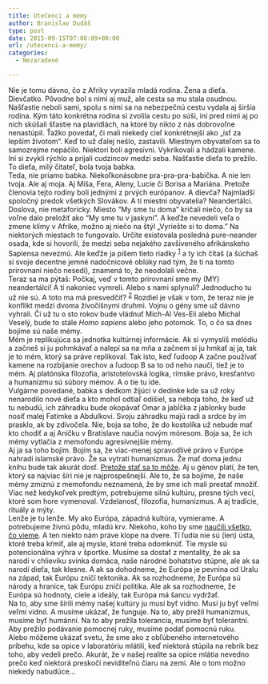 ```yaml
---
title: Utečenci a mémy
author: Branislav Dudáš
type: post
date: 2015-09-15T07:08:09+00:00
url: /utecenci-a-memy/
categories:
  - Nezaradené

---
```

<div>
  Nie je tomu dávno, čo z Afriky vyrazila mladá rodina. Žena a dieťa. Dievčatko. Pôvodne bol s nimi aj muž, ale cesta sa mu stala osudnou. Našťastie neboli sami, spolu s nimi sa na nebezpečnú cestu vydala aj širšia rodina.<!--more--> Kým táto konkrétna rodina si zvolila cestu po súši, iní pred nimi aj po nich skúšali šťastie na plavidlách, na ktoré by nikto z nás dobrovoľne nenastúpil. Ťažko povedať, či mali niekedy cieľ konkrétnejší ako &#8222;ísť za lepším životom&#8220;. Keď to už ďalej nešlo, zastavili. Miestnym obyvateľom sa to samozrejme nepáčilo. Niektorí boli agresívni. Vykrikovali a hádzali kamene. Iní si zvykli rýchlo a prijali cudzincov medzi seba. Našťastie dieťa to prežilo. To dieťa, milý čitateľ, bola tvoja babka.
</div>

<div>
</div>

<div>
  Teda, nie priamo babka. Niekoľkonásobne pra-pra-pra-babička. A nie len tvoja. Ale aj moja. Aj Miša, Fera, Aleny, Lucie či Borisa a Mariána. Pretože členovia tejto rodiny boli jednými z prvých európanov. A dievča? Najmladší spoločný predok všetkých Slovákov. A tí miestni obyvatelia? Neandertálci. Doslova, nie metaforicky. Miesto “My sme tu doma” kričali niečo, čo by sa voľne dalo preložiť ako “My sme tu v jaskyni”. A keďže nevedeli veľa o zmene klímy v Afrike, možno aj niečo na štýl &#8222;Vyriešte si to doma.” Na niektorých miestach to fungovalo. Určite existovala posledná pure-neander osada, kde si hovorili, že medzi seba nejakého zavšiveného afrikánskeho Sapiensa nevezmú. Ale keďže ja píšem tieto riadky <sup class='footnote'><a href='https://www.branislavdudas.com/utecenci-a-memy/#fn-93-1' id='fnref-93-1' onclick='return fdfootnote_show(93)'>1</a></sup> a ty ich čítaš (a šúchaš si svoje decentne jemné nadočnicové oblúky nad tým, že ti na tomto prirovnaní niečo nesedí), znamená to, že neodolali večne.
</div>

<div>
</div>

<div>
  Teraz sa ma pýtaš: Počkaj, veď v tomto prirovnaní sme my (MY) neandertálci! A tí nakoniec vymreli. Alebo s nami splynuli? Jednoducho tu už nie sú. A toto ma má presvedčiť? <sup class='footnote'><a href='https://www.branislavdudas.com/utecenci-a-memy/#fn-93-2' id='fnref-93-2' onclick='return fdfootnote_show(93)'>2</a></sup> Rozdiel je však v tom, že teraz nie je konflikt medzi dvoma živočíšnymi druhmi. Vojnu o gény sme už dávno vyhrali. Či už tu o sto rokov bude vládnuť Mich-Al Ves-Eli alebo Michal Veselý, bude to stále <i>Homo sapiens</i> alebo jeho potomok<i>.</i> To, o čo sa dnes bojíme sú naše mémy.
</div>

<div>
</div>

<div>
  Mém je replikujúca sa jednotka kultúrnej informácie. Ak si vymyslíš melódiu a začneš si ju pohmkávať a nalepí sa na mňa a začnem si ju hmkať aj ja, tak je to mém, ktorý sa práve replikoval. Tak isto, keď ľudoop A začne používať kamene na rozbíjanie orechov a ľudoop B sa to od neho naučí, tiež je to mém. Aj platónska filozofia, aristotelovská logika, rímske právo, kresťantvo a humanizmu sú súbory mémov. A o tie tu ide.
</div>

<div>
</div>

<div>
</div>

<div>
  <a href="https://i2.wp.com/www.branislavdudas.com/wp-content/uploads/2015/09/va_pc_2006be8817_large.jpg"><img class="aligncenter size-full wp-image-100" src="https://i2.wp.com/www.branislavdudas.com/wp-content/uploads/2015/09/va_pc_2006be8817_large.jpg?resize=640%2C335" alt="" srcset="https://i2.wp.com/www.branislavdudas.com/wp-content/uploads/2015/09/va_pc_2006be8817_large.jpg?w=944&ssl=1 944w, https://i2.wp.com/www.branislavdudas.com/wp-content/uploads/2015/09/va_pc_2006be8817_large.jpg?resize=300%2C157&ssl=1 300w" sizes="(max-width: 640px) 100vw, 640px" data-recalc-dims="1" /></a>
</div>

<div>
</div>

<div>
  Vulgárne povedané, babka s dedkom žijúci v dedinke kde sa už roky nenarodilo nové dieťa a kto mohol odtiaľ odišiel, sa neboja toho, že keď už tu nebudú, ich záhradku bude okopávať Omar a jabĺčka z jablonky bude nosiť malej Fatimke a Abdulkovi. Svoju záhradku majú radi a srdce by im prasklo, ak by zdivočela. Nie, boja sa toho, že do kostolíka už nebude mať kto chodiť a aj Aničku v Bratislave naučia novým móresom. Boja sa, že ich mémy vytlačia z memofondu agresívnejšie mémy.
</div>

<div>
</div>

<div>
  Aj ja sa toho bojím. Bojím sa, že viac-menej spravodlivé právo v Európe nahradí islamské právo. Že sa vytratí humanizmus. Že mať doma jednu knihu bude tak akurát dosť. <a href="http://www.branislavdudas.com/dost-bolo-jednosmernej-multikulturality/">Pretože stať sa to môže</a>. Aj u génov platí, že ten, ktorý sa najviac šíri nie je najprospešnejší. Ale to, že sa bojíme, že naše mémy zmiznú z memofondu neznamená, že by sme ich mali prestať množiť. Viac než kedykoľvek predtým, potrebujeme silnú kultúru, presne tých vecí, ktoré som hore vymenoval. Vzdelanosť, filozofia, humanizmus. A aj tradície, rituály a mýty.
</div>

<div>
</div>

<div>
  Lenže je tu lenže. My ako Európa, západná kultúra, vymierame. A potrebujeme živnú pôdu, mladú krv. Niekoho, koho by sme <a href="http://www.branislavdudas.com/o-podstate-vztahov-a-o-tom-co-ma-naucila-nova-spolubyvajuca/">naučili všetko, čo vieme</a>. A ten niekto nám práve klope na dvere. Tí ľudia nie sú (len) ústa, ktoré treba kŕmiť, ale aj mysle, ktoré treba odomknúť. Tie mysle sú potencionálna výhra v športke. Musíme sa dostať z mentality, že ak sa narodí v chlieviku svinka domáca, naše národné bohatstvo stúpne, ale ak sa narodí dieťa, tak klesne. A ak sa dohodneme, že Európa je pevnina od Uralu na západ, tak Európu zničí tektonika. Ak sa rozhodneme, že Európa sú národy a hranice, tak Európu zničí politika. Ale ak sa rozhodneme, že Európa sú hodnoty, ciele a ideály, tak Európa má šancu vydržať.
</div>

<div>
</div>

<div>
  Na to, aby sme šírili mémy našej kultúry ju musí byť vidno. Musí ju byť veľmi veľmi vidno. A musíme ukázať, že funguje. Na to, aby prežil humanizmus, musíme byť humánni. Na to aby prežila tolerancia, musíme byť tolerantní. Aby prežilo podávanie pomocnej ruky, musíme podať pomocnú ruku.
</div>

<div>
</div>

<div>
  Alebo môžeme ukázať svetu, že sme ako z obľúbeného internetového príbehu, kde sa opice v laboratóriu mlátili, keď niektorá stúpila na rebrík bez toho, aby vedeli prečo. Akurát, že v našej realite sa opice mlátia nevedno prečo keď niektorá preskočí neviditeľnú čiaru na zemi. Ale o tom možno niekedy nabudúce&#8230;
</div>